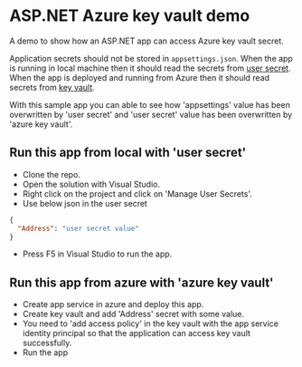 # ASP.NET Azure key vault demo

A demo to show how an ASP.NET app can access Azure key vault secret.

Application secrets should not be stored in `appsettings.json`. When the app is
running in local machine then it should read the secrets from 
[user secret](https://docs.microsoft.com/en-us/aspnet/core/security/app-secrets?view=aspnetcore-5.0&tabs=windows#how-the-secret-manager-tool-works).
When the app is deployed and running from Azure then it should read secrets from 
[key vault](https://azure.microsoft.com/en-gb/services/key-vault/).

With this sample app you can able to see how 'appsettings' value has been overwritten 
by 'user secret' and 'user secret' value has been overwritten by 'azure key vault'.

## Run this app from local with 'user secret'

- Clone the repo.
- Open the solution with Visual Studio.
- Right click on the project and click on 'Manage User Secrets'.
- Use below json in the user secret
```json
{
  "Address": "user secret value"
}
```
- Press F5 in Visual Studio to run the app.

## Run this app from azure with 'azure key vault'

- Create app service in azure and deploy this app.
- Create key vault and add 'Address' secret with some value.
- You need to 'add access policy' in the key vault with the app service identity 
principal so that the application can access key vault successfully.
- Run the app
